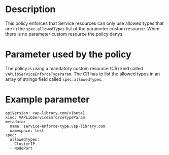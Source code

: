 # Description
This policy enforces that Service resources can only use allowed types that are in the `spec.allowedTypes` list of the
parameter custom resource. When there is no parameter custom resource the policy denys.

# Parameter used by the policy
The policy is using a mandatory custom resource (CR) kind called `VAPLibServiceEnforceTypeParam`. The CR has to list the
allowed types in an array of strings field called `spec.allowedTypes`.

# Example parameter
```
apiVersion: vap-library.com/v1beta1
kind: VAPLibServiceEnforceTypeParam
metadata:
  name: service-enforce-type.vap-library.com
  namespace: test
spec:
  allowedTypes:
  - ClusterIP
  - NodePort
```
